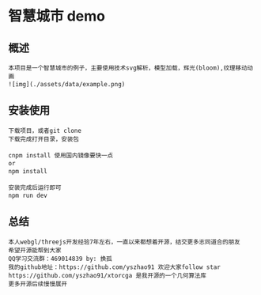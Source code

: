 # 智慧城市 demo

## 概述

    本项目是一个智慧城市的例子，主要使用技术svg解析，模型加载，辉光(bloom),纹理移动动画
    ![img](./assets/data/example.png)

## 安装使用

    下载项目，或者git clone
    下载完成打开目录，安装包

    cnpm install 使用国内镜像要快一点
    or
    npm install

    安装完成后运行即可
    npm run dev

## 总结

    本人webgl/threejs开发经验7年左右，一直以来都想着开源，结交更多志同道合的朋友
    希望开源能帮到大家
    QQ学习交流群：469014839 by: 换孤
    我的github地址：https://github.com/yszhao91 欢迎大家follow star
    https://github.com/yszhao91/xtorcga 是我开源的一个几何算法库
    更多开源后续慢慢展开
